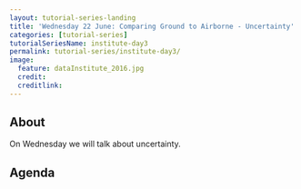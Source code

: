 ```yaml
---
layout: tutorial-series-landing
title: 'Wednesday 22 June: Comparing Ground to Airborne - Uncertainty'
categories: [tutorial-series]
tutorialSeriesName: institute-day3
permalink: tutorial-series/institute-day3/
image:
  feature: dataInstitute_2016.jpg
  credit:
  creditlink:
---
```

## About

On Wednesday we will talk about uncertainty. 

##  Agenda
